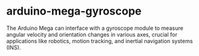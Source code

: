 # arduino-mega-gyroscope
The Arduino Mega can interface with a gyroscope module to measure angular velocity and orientation changes in various axes, crucial for applications like robotics, motion tracking, and inertial navigation systems (INS).
